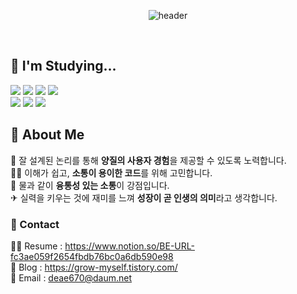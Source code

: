 <div align=center>

![header](https://capsule-render.vercel.app/api?type=soft&color=FF9E9E&height=200&section=header&text=Hello,%20I'm%20SeongJae%20🤠🕶&fontSize=60&fontColor=FFFFFF)

</div>

</br>

## 📙 I'm Studying...
<img src="https://img.shields.io/badge/JAVA-0062AD?style=for-the-badge&logo=OpenJDK&logoColor=white"> <img src="https://img.shields.io/badge/Spring-6DB33F?style=for-the-badge&logo=Spring&logoColor=white"> <img src="https://img.shields.io/badge/Spring Boot-6DB33F?style=for-the-badge&logo=Spring Boot&logoColor=white"> <img src="https://img.shields.io/badge/MySQL-4479A1?style=for-the-badge&logo=MySQL&logoColor=white">  
<img src="https://img.shields.io/badge/AWS-232F3E?style=for-the-badge&logo=Amazon AWS&logoColor=white">
<img src="https://img.shields.io/badge/Spring Security-6DB33F?style=for-the-badge&logo=Spring Security&logoColor=white">
<img src="https://img.shields.io/badge/Docker-2496ED?style=for-the-badge&logo=Docker&logoColor=white">  

  


## 🔎 About Me
🔑 잘 설계된 논리를 통해 **양질의 사용자 경험**을 제공할 수 있도록 노력합니다.  
🙆‍♂️ 이해가 쉽고, **소통이 용이한 코드**를 위해 고민합니다.  
📳 물과 같이 **융통성 있는 소통**이 강점입니다.  
✈ 실력을 키우는 것에 재미를 느껴 **성장이 곧 인생의 의미**라고 생각합니다.

### 🧲 Contact
🙋‍♂️ Resume : https://www.notion.so/BE-URL-fc3ae059f2654fbdb76bc0a6db590e98  
📖 Blog : https://grow-myself.tistory.com/  
📝 Email : deae670@daum.net
